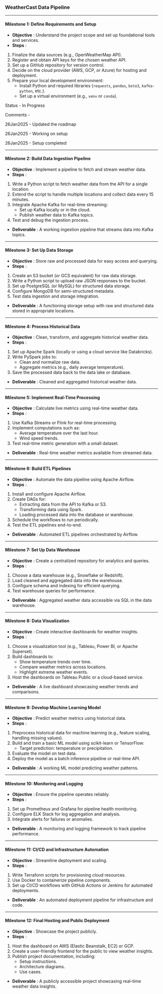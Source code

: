 ### **WeatherCast Data Pipeline**

---

#### **Milestone 1: Define Requirements and Setup**

* **Objective** : Understand the project scope and set up foundational tools and services.
* **Steps** :

1. Finalize the data sources (e.g., OpenWeatherMap API).
2. Register and obtain API keys for the chosen weather API.
3. Set up a GitHub repository for version control.
4. Decide on the cloud provider (AWS, GCP, or Azure) for hosting and deployment.
5. Prepare your local development environment:
   * Install Python and required libraries (`requests`, `pandas`, `boto3`, `kafka-python`, etc.).
   * Set up a virtual environment (e.g., `venv` or `conda`).

Status - In Progress 

Comments - 

26Jan2025 - Updated the roadmap 

26Jan2025 - Working on setup

26Jan2025 - Setup completed

---

#### **Milestone 2: Build Data Ingestion Pipeline**

* **Objective** : Implement a pipeline to fetch and stream weather data.
* **Steps** :

1. Write a Python script to fetch weather data from the API for a single location.
2. Extend the script to handle multiple locations and collect data every 15 minutes.
3. Integrate Apache Kafka for real-time streaming:
   * Set up Kafka locally or in the cloud.
   * Publish weather data to Kafka topics.
4. Test and debug the ingestion process.

* **Deliverable** : A working ingestion pipeline that streams data into Kafka topics.

---

#### **Milestone 3: Set Up Data Storage**

* **Objective** : Store raw and processed data for easy access and querying.
* **Steps** :

1. Create an S3 bucket (or GCS equivalent) for raw data storage.
2. Write a Python script to upload raw JSON responses to the bucket.
3. Set up PostgreSQL (or MySQL) for structured data storage.
4. Configure MongoDB for semi-structured metadata.
5. Test data ingestion and storage integration.

* **Deliverable** : A functioning storage setup with raw and structured data stored in appropriate locations.

---

#### **Milestone 4: Process Historical Data**

* **Objective** : Clean, transform, and aggregate historical weather data.
* **Steps** :

1. Set up Apache Spark (locally or using a cloud service like Databricks).
2. Write PySpark jobs to:
   * Clean and normalize raw data.
   * Aggregate metrics (e.g., daily average temperature).
3. Save the processed data back to the data lake or database.

* **Deliverable** : Cleaned and aggregated historical weather data.

---

#### **Milestone 5: Implement Real-Time Processing**

* **Objective** : Calculate live metrics using real-time weather data.
* **Steps** :

1. Use Kafka Streams or Flink for real-time processing.
2. Implement computations such as:
   * Average temperature over the last hour.
   * Wind speed trends.
3. Test real-time metric generation with a small dataset.

* **Deliverable** : Real-time weather metrics available from streamed data.

---

#### **Milestone 6: Build ETL Pipelines**

* **Objective** : Automate the data pipeline using Apache Airflow.
* **Steps** :

1. Install and configure Apache Airflow.
2. Create DAGs for:
   * Extracting data from the API to Kafka or S3.
   * Transforming data using Spark.
   * Loading processed data into the database or warehouse.
3. Schedule the workflows to run periodically.
4. Test the ETL pipelines end-to-end.

* **Deliverable** : Automated ETL pipelines orchestrated by Airflow.

---

#### **Milestone 7: Set Up Data Warehouse**

* **Objective** : Create a centralized repository for analytics and queries.
* **Steps** :

1. Choose a data warehouse (e.g., Snowflake or Redshift).
2. Load cleaned and aggregated data into the warehouse.
3. Configure schema and indexing for efficient querying.
4. Test warehouse queries for performance.

* **Deliverable** : Aggregated weather data accessible via SQL in the data warehouse.

---

#### **Milestone 8: Data Visualization**

* **Objective** : Create interactive dashboards for weather insights.
* **Steps** :

1. Choose a visualization tool (e.g., Tableau, Power BI, or Apache Superset).
2. Build dashboards to:
   * Show temperature trends over time.
   * Compare weather metrics across locations.
   * Highlight extreme weather events.
3. Host the dashboards on Tableau Public or a cloud-based service.

* **Deliverable** : A live dashboard showcasing weather trends and comparisons.

---

#### **Milestone 9: Develop Machine Learning Model**

* **Objective** : Predict weather metrics using historical data.
* **Steps** :

1. Preprocess historical data for machine learning (e.g., feature scaling, handling missing values).
2. Build and train a basic ML model using scikit-learn or TensorFlow:
   * Target prediction: temperature or precipitation.
3. Evaluate the model on test data.
4. Deploy the model as a batch inference pipeline or real-time API.

* **Deliverable** : A working ML model predicting weather patterns.

---

#### **Milestone 10: Monitoring and Logging**

* **Objective** : Ensure the pipeline operates reliably.
* **Steps** :

1. Set up Prometheus and Grafana for pipeline health monitoring.
2. Configure ELK Stack for log aggregation and analysis.
3. Integrate alerts for failures or anomalies.

* **Deliverable** : A monitoring and logging framework to track pipeline performance.

---

#### **Milestone 11: CI/CD and Infrastructure Automation**

* **Objective** : Streamline deployment and scaling.
* **Steps** :

1. Write Terraform scripts for provisioning cloud resources.
2. Use Docker to containerize pipeline components.
3. Set up CI/CD workflows with GitHub Actions or Jenkins for automated deployments.

* **Deliverable** : An automated deployment pipeline for infrastructure and code.

---

#### **Milestone 12: Final Hosting and Public Deployment**

* **Objective** : Showcase the project publicly.
* **Steps** :

1. Host the dashboard on AWS (Elastic Beanstalk, EC2) or GCP.
2. Create a user-friendly frontend for the public to view weather insights.
3. Publish project documentation, including:
   * Setup instructions.
   * Architecture diagrams.
   * Use cases.

* **Deliverable** : A publicly accessible project showcasing real-time weather data insights.
